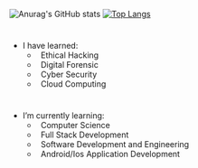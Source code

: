<!-- https://github.com/anuraghazra/github-readme-stats -->
![Anurag's GitHub stats](https://github-readme-stats.vercel.app/api?username=Rohit-Solanki-6105&show_icons=true&hide_border=true&theme=transparent)
[![Top Langs](https://github-readme-stats.vercel.app/api/top-langs/?username=Rohit-Solanki-6105&hide_border=true&hide_progress=true&theme=transparent)](https://github.com/anuraghazra/github-readme-stats)


# 

- I have learned:
   - &nbsp; Ethical Hacking
   - &nbsp; Digital Forensic
   - &nbsp; Cyber Security
   - &nbsp; Cloud Computing

     
#
-  I’m currently learning:
   - &nbsp; Computer Science
   - &nbsp; Full Stack Development
   - &nbsp; Software Development and Engineering
   - &nbsp; Android/Ios Application Development


<!---
Rohit-Solanki-6105/Rohit-Solanki-6105 is a ✨ special ✨ repository because its `README.md` (this file) appears on your GitHub profile.
You can click the Preview link to take a look at your changes.
--->
